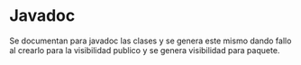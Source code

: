 # Javadoc
Se documentan para javadoc las clases y se genera este mismo dando fallo al crearlo 
para la visibilidad publico y se genera visibilidad para paquete.